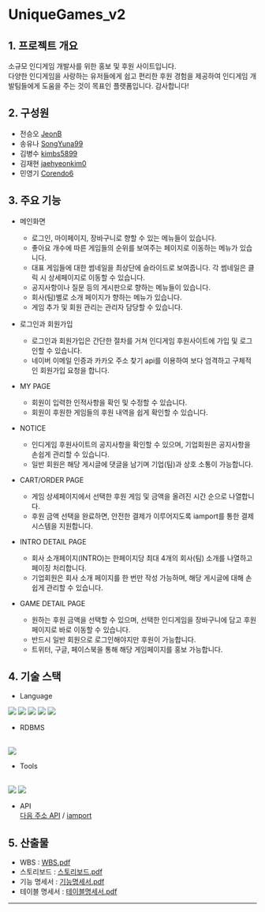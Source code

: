 # UniqueGames_v2
## 1. 프로젝트 개요 
소규모 인디게임 개발사를 위한 홍보 및 후원 사이트입니다. <br>
다양한 인디게임을 사랑하는 유저들에게 쉽고 편리한 후원 경험을 제공하여 인디게임 개발팀들에게 도움을 주는 것이 목표인 플랫폼입니다. 감사합니다!
<br>

## 2. 구성원
- 전승오 [JeonB](https://github.com/JeonB)
- 송유나 [SongYuna99](https://github.com/SongYuna99)
- 김병수 [kimbs5899](https://github.com/kimbs5899)
- 김재현 [jaehyeonkim0](https://github.com/jaehyeonkim0)
- 민영기 [Corendo6](https://github.com/Corendo6)

## 3. 주요 기능
* 메인화면
  - 로그인, 마이페이지, 장바구니로 향할 수 있는 메뉴들이 있습니다.
  - 좋아요 개수에 따른 게임들의 순위를 보여주는 페이지로 이동하는 메뉴가 있습니다.
  - 대표 게임들에 대한 썸네일을 최상단에 슬라이드로 보여줍니다. 각 썸네일은 클릭 시 상세페이지로 이동할 수 있습니다.
  - 공지사항이나 질문 등의 게시판으로 향하는 메뉴들이 있습니다.
  - 회사(팀)별로 소개 페이지가 향하는 메뉴가 있습니다.
  - 게임 추가 및 회원 관리는 관리자 담당할 수 있습니다.
  
* 로그인과 회원가입
  - 로그인과 회원가입은 간단한 절차를 거쳐 인디게임 후원사이트에 가입 및 로그인할 수 있습니다.
  - 네이버 이메일 인증과 카카오 주소 찾기 api를 이용하여 보다 엄격하고 구체적인 회원가입 요청을 합니다.

* MY PAGE
  - 회원이 입력한 인적사항을 확인 및 수정할 수 있습니다.
  - 회원이 후원한 게임들의 후원 내역을 쉽게 확인할 수 있습니다.
  
* NOTICE
  - 인디게임 후원사이트의 공지사항을 확인할 수 있으며, 기업회원은 공지사항을 손쉽게 관리할 수 있습니다.
  - 일반 회원은 해당 게시글에 댓글을 남기며 기업(팀)과 상호 소통이 가능합니다.
  
* CART/ORDER PAGE 
  - 게임 상세페이지에서 선택한 후원 게임 및 금액을 올려진 시간 순으로 나열합니다.
  - 후원 금액 선택을 완료하면, 안전한 결제가 이루어지도록 iamport를 통한 결제 시스템을 지원합니다.
  
* INTRO DETAIL PAGE
  - 회사 소개페이지(INTRO)는 한페이지당 최대 4개의 회사(팀) 소개를 나열하고 페이징 처리합니다.
  - 기업회원은 회사 소개 페이지를 한 번만 작성 가능하며, 해당 게시글에 대해 손쉽게 관리할 수 있습니다.
 
* GAME DETAIL PAGE
  - 원하는 후원 금액을 선택할 수 있으며, 선택한 인디게임을 장바구니에 담고 후원 페이지로 바로 이동할 수 있습니다.
  - 반드시 일반 회원으로 로그인해야지만 후원이 가능합니다.
  - 트위터, 구글, 페이스북을 통해 해당 게임페이지를 홍보 가능합니다.
  

## 4. 기술 스택
- Language
<div align="left">	
	  <img src="https://img.shields.io/badge/Java-007396?style=for-the-badge&logo=Java&logoColor=white" />
	  <img src="https://img.shields.io/badge/spring-6DB33F?style=for-the-badge&logo=spring&logoColor=white">
	  <img src="https://img.shields.io/badge/springboot-6DB33F?style=for-the-badge&logo=springboot&logoColor=white">
	  <img src="https://img.shields.io/badge/gradle-02303A?style=for-the-badge&logo=gradle&logoColor=white">
	  <img src="https://img.shields.io/badge/figma-F24E1E?style=for-the-badge&logo=figma&logoColor=white">
	<br>
</div>

- RDBMS
<div align="left">
	<br>
	<img src="https://img.shields.io/badge/mysql-4479A1?style=for-the-badge&logo=mysql&logoColor=white">
	<br>
</div>

- Tools
<div align="left">
	<br>
	<img src="https://img.shields.io/badge/intellijidea-000000?style=for-the-badge&logo=intellijidea&logoColor=white">
	<img src="https://img.shields.io/badge/github-181717?style=for-the-badge&logo=github&logoColor=white">
	<br>
</div>

- API
  <br>
  [다음 주소 API](https://postcode.map.daum.net/guide) / 
  [iamport](https://developers.portone.io/docs/ko/readme)
  <br>


## 5. 산출물
- WBS : [WBS.pdf](https://drive.google.com/file/d/1CZID4Nn8eTeDLU1TfCGUA9ujdoxoptzV/view?usp=drive_link)
- 스토리보드 : [스토리보드.pdf](https://drive.google.com/file/d/1Z0Iwofv6wRXfloiKwMg8gFqkro6q4_5M/view?usp=drive_link)
- 기능 명세서 : [기능명세서.pdf](https://drive.google.com/file/d/1_HaP738pKn89FJogmP2fSUB4EHCVIkD2/view?usp=drive_link)
- 테이블 명세서 : [테이블명세서.pdf](https://drive.google.com/file/d/1H0caimFuxPevm8wkdwTmyaNii050fVO-/view?usp=drive_link)

---

